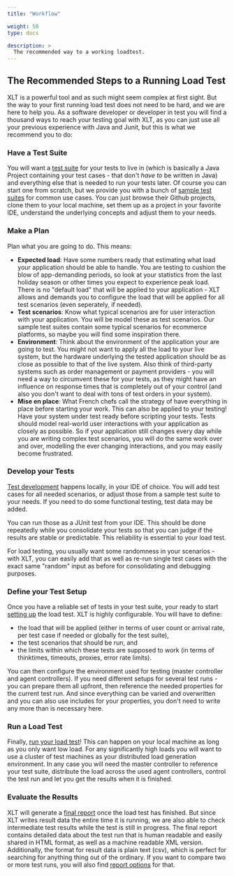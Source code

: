```yaml
---
title: "Workflow"

weight: 50
type: docs

description: >
  The recommended way to a working loadtest.
---
```


## The Recommended Steps to a Running Load Test
XLT is a powerful tool and as such might seem complex at first sight. But the way to your first running load test does not need to be hard, and we are here to help you. As a software developer or developer in test you will find a thousand ways to reach your testing goal with XLT, as you can just use all your previous experience with Java and Junit, but this is what we recommend you to do:

### Have a Test Suite

You will want a [test suite](../450-test-suites) for your tests to live in (which is basically a Java Project containing your test cases - that don't _have to_ be written in Java) and everything else that is needed to run your tests later. Of course you can start one from scratch, but we provide you with a bunch of [sample test suites](../../test-suites) for common use cases. You can just browse their Github projects, clone them to your local machine, set them up as a project in your favorite IDE, understand the underlying concepts and adjust them to your needs.

### Make a Plan

Plan what you are going to do. This means:
* **Expected load**: Have some numbers ready that estimating what load your application should be able to handle. You are testing to cushion the blow of app-demanding periods, so look at your statistics from the last holiday season or other times you expect to experience peak load. There is no "default load" that will be applied to your application - XLT allows and demands you to configure the load that will be applied for all test scenarios (even seperately, if needed).
* **Test scenarios**: Know what typical scenarios are for user interaction with your application. You will be model these as test scenarios. Our sample test suites contain some typical scenarios for ecommerce platforms, so maybe you will find some inspiration there.
* **Environment**: Think about the environment of the application your are going to test. You might not want to apply all the load to your live system, but the hardware underlying the tested application should be as close as possible to that of the live system. Also think of third-party systems such as order management or payment providers - you will need a way to circumvent these for your tests, as they might have an influence on response times that is completely out of your control (and also you don't want to deal with tons of test orders in your system).
* **Mise en place**: What French chefs call the strategy of have everything in place before starting your work. This can also be applied to your testing! Have your system under test ready before scripting your tests. Tests should model real-world user interactions with your application as closely as possible. So if your application still changes every day while you are writing complex test scenarios, you will do the same work over and over, modelling the ever changing interactions, and you may easily become frustrated.

### Develop your Tests

[Test development](../060-test-development) happens locally, in your IDE of choice. You will add test cases for all needed scenarios, or adjust those from a sample test suite to your needs. If you need to do some functional testing, test data may be added.

You can run those as a JUnit test from your IDE. This should be done repeatedly while you consolidate your tests so that you can judge if the results are stable or predictable. This reliability is essential to your load test.

For load testing, you usually want some randomness in your scenarios - with XLT, you can easily add that as well as re-run single test cases with the exact same "random" input as before for consolidating and debugging purposes.

### Define your Test Setup

Once you have a reliable set of tests in your test suite, your ready to start [setting up](../300-test-setup) the load test. XLT is highly configurable. You will have to define:

* the load that will be applied (either in terms of user count or arrival rate, per test case if needed or globally for the test suite),
* the test scenarios that should be run, and
* the limits within which these tests are supposed to work (in terms of thinktimes, timeouts, proxies, error rate limits).

You can then configure the environment used for testing (master controller and agent controllers). If you need different setups for several test runs - you can prepare them all upfront, then reference the needed properties for the current test run. And since everything can be varied and overwritten and you can also use includes for your properties, you don't need to write any more than is necessary here.

### Run a Load Test

Finally, [run your load test](../310-test-execution)! This can happen on your local machine as long as you only want low load. For any significantly high loads you will want to use a cluster of test machines as your distributed load generation environment. In any case you will need the master controller to reference your test suite, distribute the load across the used agent controllers, control the test run and let you get the results when it is finished.

### Evaluate the Results

XLT will generate a [final report](../320-test-evaluation) once the load test has finished. But since XLT writes result data the entire time it is running, we are also able to check intermediate test results while the test is still in progress. The final report contains detailed data about the test run that is human readable and easily shared in HTML format, as well as a machine readable XML version. Additionally, the format for result data is plain text (csv), which is perfect for searching for anything thing out of the ordinary. If you want to compare two or more test runs, you will also find [report options](../530-reports) for that.
